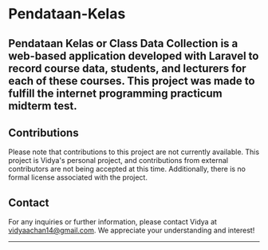 # Pendataan-Kelas
Pendataan Kelas or Class Data Collection is a web-based application developed with Laravel to record course data, students, and lecturers for each of these courses. This project was made to fulfill the internet programming practicum midterm test.
---

## Contributions
Please note that contributions to this project are not currently available. This project is Vidya's personal project, and contributions from external contributors are not being accepted at this time. Additionally, there is no formal license associated with the project.

## Contact
For any inquiries or further information, please contact Vidya at vidyaachan14@gmail.com. We appreciate your understanding and interest!

---
